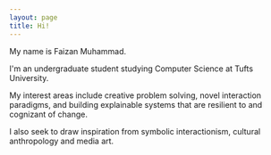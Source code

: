 ```yaml
---
layout: page
title: Hi!
---
```


<div class="hero inner">
    <p class="hero-text">
    My name is Faizan Muhammad.
	</p>
	<p></p>
    <p class="hero-text">
    I'm an undergraduate student studying Computer Science at Tufts University.
	</p>
	<p></p>
    <p class="hero-text">
    My interest areas include creative problem solving, novel interaction paradigms, and building explainable systems that are resilient to and cognizant of change. 
	</p>
    <p></p>
    <p class="hero-text">
    I also seek to draw inspiration from symbolic interactionism, cultural anthropology and media art. 
    </p>

</div>  
